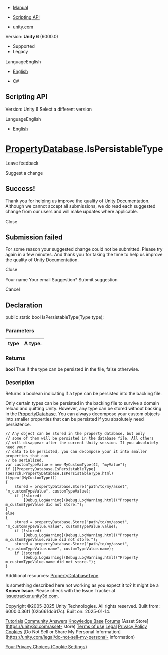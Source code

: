 [ ]()

  * [Manual](../Manual/index.html)
  * [Scripting API](../ScriptReference/index.html)

  * [unity.com](https://unity.com/)

Version: **Unity 6** (6000.0)

  * Supported
  * Legacy

LanguageEnglish

  * [English]()

  * C#

[ ](https://docs.unity3d.com)

## Scripting API

Version: Unity 6 Select a different version

LanguageEnglish

  * [English]()

#  [PropertyDatabase](Search.PropertyDatabase.html).IsPersistableType

Leave feedback

Suggest a change

## Success!

Thank you for helping us improve the quality of Unity Documentation. Although
we cannot accept all submissions, we do read each suggested change from our
users and will make updates where applicable.

Close

## Submission failed

For some reason your suggested change could not be submitted. Please <a>try
again</a> in a few minutes. And thank you for taking the time to help us
improve the quality of Unity Documentation.

Close

Your name Your email Suggestion* Submit suggestion

Cancel

[ ]()

## Declaration

public static bool IsPersistableType(Type type);

### Parameters

type | A type.  
---|---  
  
### Returns

**bool** True if the type can be persisted in the file, false otherwise.

### Description

Returns a boolean indicating if a type can be persisted into the backing file.

Only certain types can be persisted in the backing file to survive a domain
reload and quitting Unity. However, any type can be stored without backing in
the [PropertyDatabase](Search.PropertyDatabase.html). You can always decompose
your custom objects into smaller properties that can be persisted if you
absolutely need persistence.

    
    
    // Any object can be stored in the property database, but only
    // some of them will be persisted in the database file. All others
    // will disappear after the current Unity session. If you absolutely need your
    // data to be persisted, you can decompose your it into smaller properties that can
    // be serialized.
    var customTypeValue = new MyCustomType(42, "myValue");
    if ([PropertyDatabase.IsPersistableType](Search.PropertyDatabase.IsPersistableType.html)(typeof(MyCustomType)))
    {
        stored = propertyDatabase.Store("path/to/my/asset", "m_customTypeValue", customTypeValue);
        if (!stored)
            [Debug.LogWarning](Debug.LogWarning.html)("Property m_customTypeValue did not store.");
    }
    else
    {
        stored = propertyDatabase.Store("path/to/my/asset", "m_customTypeValue.value", customTypeValue.value);
        if (!stored)
            [Debug.LogWarning](Debug.LogWarning.html)("Property m_customTypeValue.value did not store.");
        stored = propertyDatabase.Store("path/to/my/asset", "m_customTypeValue.name", customTypeValue.name);
        if (!stored)
            [Debug.LogWarning](Debug.LogWarning.html)("Property m_customTypeValue.name did not store.");
    }
    

Additional resources:
[PropertyDatabaseType](Search.PropertyDatabaseType.html).

Is something described here not working as you expect it to? It might be a
**Known Issue**. Please check with the Issue Tracker at
[issuetracker.unity3d.com](https://issuetracker.unity3d.com).

Copyright ©2005-2025 Unity Technologies. All rights reserved. Built from:
6000.0.36f1 (02b661dc617c). Built on: 2025-01-14.

[Tutorials](https://unity3d.com/learn) [Community
Answers](https://answers.unity3d.com) [Knowledge
Base](https://support.unity3d.com/hc/en-us)
[Forums](https://forum.unity3d.com) [Asset Store](https://unity3d.com/asset-
store) [Terms of use](https://docs.unity3d.com/Manual/TermsOfUse.html)
[Legal](https://unity.com/legal) [Privacy
Policy](https://unity.com/legal/privacy-policy)
[Cookies](https://unity.com/legal/cookie-policy) [Do Not Sell or Share My
Personal Information](https://unity.com/legal/do-not-sell-my-personal-
information)

[Your Privacy Choices (Cookie Settings)](javascript:void\(0\);)

